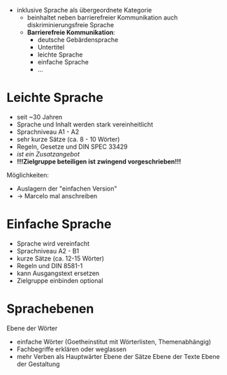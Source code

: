 - inklusive Sprache als übergeordnete Kategorie
	- beinhaltet neben barrierefreier Kommunikation auch diskriminierungsfreie Sprache
	- **Barrierefreie Kommunikation**:
		- deutsche Gebärdensprache
		- Untertitel
		- leichte Sprache
		- einfache Sprache
		- ...
# Leichte Sprache
- seit ~30 Jahren
- Sprache und Inhalt werden stark vereinheitlicht
- Sprachniveau A1 - A2
- sehr kurze Sätze (ca. 8 - 10 Wörter)
- Regeln, Gesetze und DIN SPEC 33429
- *ist ein Zusatzangebot*
- **!!!Zielgruppe beteiligen ist zwingend vorgeschrieben!!!**

Möglichkeiten:
- Auslagern der "einfachen Version"
- -> Marcelo mal anschreiben

# Einfache Sprache
- Sprache wird vereinfacht
- Sprachniveau A2 - B1
- kurze Sätze (ca. 12-15 Wörter)
- Regeln und DIN 8581-1
- kann Ausgangstext ersetzen
- Zielgruppe einbinden optional

# Sprachebenen
Ebene der Wörter
- einfache Wörter (Goetheinstitut mit Wörterlisten, Themenabhängig)
- Fachbegriffe erklären oder weglassen
- mehr Verben als Hauptwärter
Ebene der Sätze
Ebene der Texte
Ebene der Gestaltung